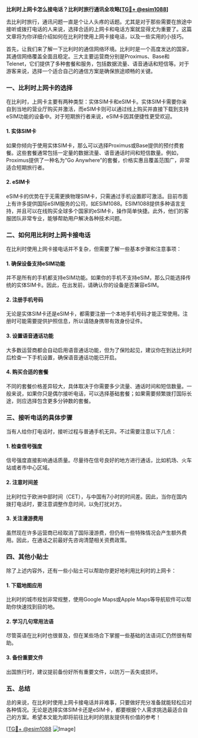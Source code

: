 **比利时上网卡怎么接电话？比利时旅行通讯全攻略[[TG💪+ @esim1088](https://t.me/s/esim1088)]**

去比利时旅行，通讯问题一直是个让人头疼的话题。尤其是对于那些需要在旅途中接听或拨打电话的人来说，选择合适的上网卡和电话方案就显得尤为重要了。这篇文章将为你详细介绍如何在比利时使用上网卡接电话，以及一些实用的小技巧。

首先，让我们来了解一下比利时的通信网络环境。比利时是一个高度发达的国家，其通信网络覆盖全面且稳定。三大主要运营商分别是Proximus、Base和Telenet，它们提供了多种套餐和服务，包括数据流量、语音通话和短信等。对于游客来说，选择一个适合自己的通信方案是确保旅途顺畅的关键。

### **一、比利时上网卡的选择**

在比利时，上网卡主要有两种类型：实体SIM卡和eSIM卡。实体SIM卡需要你亲自到当地的营业厅购买并激活，而eSIM卡则可以通过线上购买并直接下载到支持eSIM功能的设备中。对于短期旅行者来说，eSIM卡因其便捷性更受欢迎。

#### **1. 实体SIM卡**
如果你倾向于使用实体SIM卡，那么可以选择Proximus或Base提供的预付费套餐。这些套餐通常包括一定量的数据流量、语音通话时间和短信数量。例如，Proximus提供了一种名为“Go Anywhere”的套餐，价格实惠且覆盖范围广，非常适合短期旅行者。

#### **2. eSIM卡**
eSIM卡的优势在于无需更换物理SIM卡，只需通过手机设置即可激活。目前市面上有许多提供国际eSIM服务的公司，如ESIM1088。ESIM1088提供多种语言支持，并且可以在线购买全球多个国家的eSIM卡，操作简单快捷。此外，他们的客服团队非常专业，能够帮助用户解决各种技术问题。

### **二、如何用比利时上网卡接电话**

在比利时使用上网卡接电话并不复杂，但需要了解一些基本步骤和注意事项：

#### **1. 确保设备支持eSIM功能**
并不是所有的手机都支持eSIM功能。如果你的手机不支持eSIM，那么只能选择传统的实体SIM卡。因此，在出发前，请确认你的设备是否兼容eSIM。

#### **2. 注册手机号码**
无论是实体SIM卡还是eSIM卡，都需要注册一个本地手机号码才能正常使用。注册时可能需要提供护照信息，所以请随身携带有效身份证件。

#### **3. 设置语音通话功能**
大多数运营商都会自动启用语音通话功能，但为了保险起见，建议你在到达比利时后检查一下手机设置，确保语音通话功能已开启。

#### **4. 购买合适的套餐**
不同的套餐价格差异较大，具体取决于你需要多少流量、通话时间和短信数量。一般来说，如果你只是偶尔接听电话，可以选择基础套餐；如果需要频繁拨打国际长途，则应选择包含更多分钟数的套餐。

### **三、接听电话的具体步骤**

当有人给你打电话时，接听过程与普通手机无异。不过需要注意以下几点：

#### **1. 检查信号强度**
信号强度直接影响通话质量。尽量待在信号良好的地方进行通话，比如机场、火车站或者市中心区域。

#### **2. 注意时间差**
比利时位于欧洲中部时间（CET），与中国有7小时的时间差。因此，当你在国内拨打电话时，要注意调整作息时间，以免打扰对方。

#### **3. 关注漫游费用**
虽然现在许多运营商已经取消了国际漫游费，但仍有一些特殊情况会产生额外费用。因此，在通话之前最好先咨询清楚相关资费政策。

### **四、其他小贴士**

除了上述内容外，还有一些小贴士可以帮助你更好地利用比利时的上网卡：

#### **1. 下载地图应用**
比利时的城市规划非常规整，使用Google Maps或Apple Maps等导航软件可以帮助你快速找到目的地。

#### **2. 学习几句常用法语**
尽管英语在比利时也很普及，但在某些场合下掌握一些基础的法语词汇仍然很有帮助。

#### **3. 备份重要文件**
出国旅行时，建议提前备份好所有重要文件，以防万一丢失或损坏。

### **五、总结**

总的来说，在比利时使用上网卡接电话并非难事，只要做好充分准备就能轻松应对各种情况。无论是选择实体SIM卡还是eSIM卡，都要根据个人需求挑选最适合自己的方案。希望本文能为即将前往比利时的朋友提供有价值的参考！

[[TG💪+ @esim1088](https://t.me/s/esim1088) ![Image](https://i.postimg.cc/4NQfJmqS/Snipaste-2025-05-13-00-14-12.png)]